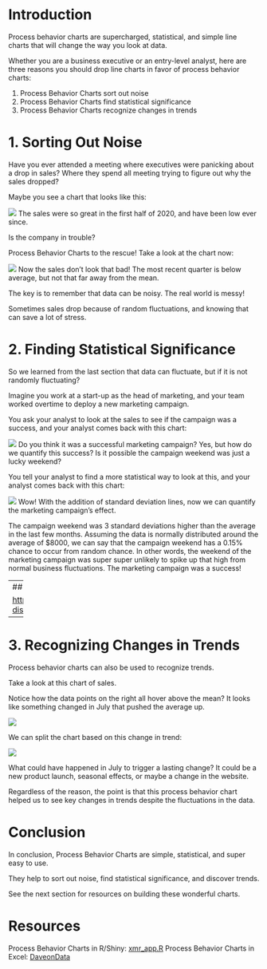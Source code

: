 # Introduction

Process behavior charts are supercharged, statistical, and simple line
charts that will change the way you look at data.

Whether you are a business executive or an entry-level analyst, here are
three reasons you should drop line charts in favor of process behavior
charts:

1.  Process Behavior Charts sort out noise
2.  Process Behavior Charts find statistical significance
3.  Process Behavior Charts recognize changes in trends

# 1. Sorting Out Noise

Have you ever attended a meeting where executives were panicking about a
drop in sales? Where they spend all meeting trying to figure out why the
sales dropped?

Maybe you see a chart that looks like this:

![](process_behavior_charts_files/process_behavior_1.png)
The sales were so great in the first half of 2020, and have been low
ever since.

Is the company in trouble?

Process Behavior Charts to the rescue! Take a look at the chart now:

![](process_behavior_charts_files/process_behavior_2.png)
Now the sales don’t look that bad! The most recent quarter is below
average, but not that far away from the mean.

The key is to remember that data can be noisy. The real world is messy!

Sometimes sales drop because of random fluctuations, and knowing that
can save a lot of stress.

# 2. Finding Statistical Significance

So we learned from the last section that data can fluctuate, but if it
is not randomly fluctuating?

Imagine you work at a start-up as the head of marketing, and your team
worked overtime to deploy a new marketing campaign.

You ask your analyst to look at the sales to see if the campaign was a
success, and your analyst comes back with this chart:

![](process_behavior_charts_files/process_behavior_3.png)
Do you think it was a successful marketing campaign? Yes, but how do we
quantify this success? Is it possible the campaign weekend was just a
lucky weekend?

You tell your analyst to find a more statistical way to look at this,
and your analyst comes back with this chart:

![](process_behavior_charts_files/process_behavior_4.png)
Wow! With the addition of standard deviation lines, now we can quantify
the marketing campaign’s effect.

The campaign weekend was 3 standard deviations higher than the average
in the last few months. Assuming the data is normally distributed around
the average of $8000, we can say that the campaign weekend has a 0.15%
chance to occur from random chance. In other words, the weekend of the
marketing campaign was super super unlikely to spike up that high from
normal business fluctuations. The marketing campaign was a success!

<table style="width:6%;">
<colgroup>
<col style="width: 5%" />
</colgroup>
<tbody>
<tr class="odd">
<td>## Quick Recap on Standard Deviation</td>
</tr>
<tr class="even">
<td><a href="https://www.freecodecamp.org/news/normal-distribution-explained/" class="uri">https://www.freecodecamp.org/news/normal-distribution-explained/</a></td>
</tr>
</tbody>
</table>

# 3. Recognizing Changes in Trends

Process behavior charts can also be used to recognize trends.

Take a look at this chart of sales.

Notice how the data points on the right all hover above the mean? It
looks like something changed in July that pushed the average up.

![](process_behavior_charts_files/process_behavior_5.png)

We can split the chart based on this change in trend:

![](process_behavior_charts_files/process_behavior_6.png)

What could have happened in July to trigger a lasting change? It could
be a new product launch, seasonal effects, or maybe a change in the
website.

Regardless of the reason, the point is that this process behavior chart
helped us to see key changes in trends despite the fluctuations in the
data.

# Conclusion

In conclusion, Process Behavior Charts are simple, statistical, and
super easy to use.

They help to sort out noise, find statistical significance, and discover
trends.

See the next section for resources on building these wonderful charts.

# Resources

Process Behavior Charts in R/Shiny: [xmr_app.R](process_behavior_charts_files/xmr_app.R)
Process Behavior Charts in Excel: [DaveonData](https://school.daveondata.com/courses/introduction-to-business-analysis-with-excel/lectures/32254087)
